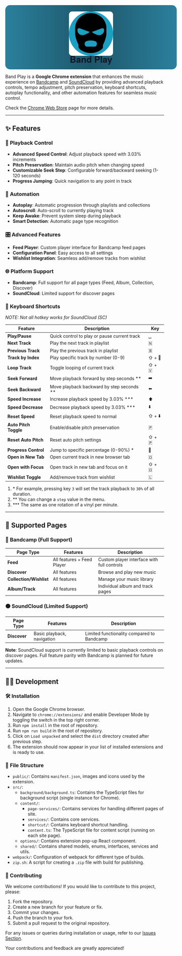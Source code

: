 <br/>
<div style="width: 100%; display: flex; flex-direction: column; align-items: center; background: linear-gradient(to right, #2b809d, #1d5669, #2b809d); padding: 20px; border-radius: 15px; margin: 10px 0;">
    <img src="./public/assets/logo.png" alt="band-play logo" style="height: 140px; margin-bottom: -20px; border-radius: 10px;" />
    <h1 style="margin-top: 10px; margin-bottom: -8px; color: rgb(17 24 39); font-family: 'Helvetica Neue', Helvetica, Arial, sans-serif;">Band Play</h1>
</div>

Band Play is a **Google Chrome extension** that enhances the music experience on [Bandcamp](https://bandcamp.com)
and [SoundCloud](https://soundcloud.com/) by providing advanced playback controls, tempo adjustment, pitch preservation,
keyboard shortcuts, autoplay functionality, and other automation features for seamless music control.

Check the [Chrome Web Store](https://chrome.google.com/webstore/detail/band-play/nooegmjcddclidfdlibmgcpaahkikmlh) page
for more details.

<hr/>

## ✨ Features

### 🎵 **Playback Control**

- **Advanced Speed Control**: Adjust playback speed with 3.03% increments
- **Pitch Preservation**: Maintain audio pitch when changing speed
- **Customizable Seek Step**: Configurable forward/backward seeking (1-120 seconds)
- **Progress Jumping**: Quick navigation to any point in track

### 🔄 **Automation**

- **Autoplay**: Automatic progression through playlists and collections
- **Autoscroll**: Auto-scroll to currently playing track
- **Keep Awake**: Prevent system sleep during playback
- **Smart Detection**: Automatic page type recognition

### 🎛️ **Advanced Features**

- **Feed Player**: Custom player interface for Bandcamp feed pages
- **Configuration Panel**: Easy access to all settings
- **Wishlist Integration**: Seamless add/remove tracks from wishlist

### 🌐 **Platform Support**

- **Bandcamp**: Full support for all page types (Feed, Album, Collection, Discover)
- **SoundCloud**: Limited support for discover pages

### 🎹 **Keyboard Shortcuts**

_NOTE: Not all hotkey works for SoundCloud (SC)_

| Feature               | Description                                  | Key    |
| --------------------- | -------------------------------------------- | ------ |
| **Play/Pause**        | Quick control to play or pause current track | ␣      |
| **Next Track**        | Play the next track in playlist              | 🇳      |
| **Previous Track**    | Play the previous track in playlist          | 🇧      |
| **Track by Index**    | Play specific track by number (0-9)          | ⇧ + 🔢 |
| **Loop Track**        | Toggle looping of current track              | ⇧ + 🇻  |
| **Seek Forward**      | Move playback forward by step seconds \*\*   | ➡️     |
| **Seek Backward**     | Move playback backward by step seconds \*\*  | ⬅️     |
| **Speed Increase**    | Increase playback speed by 3.03% \*\*\*      | ⬆️     |
| **Speed Decrease**    | Decrease playback speed by 3.03% \*\*\*      | ⬇️     |
| **Reset Speed**       | Reset playback speed to normal               | ⇧ + ⬇️ |
| **Auto Pitch Toggle** | Enable/disable pitch preservation            | 🇵      |
| **Reset Auto Pitch**  | Reset auto pitch settings                    | ⇧ + 🇵  |
| **Progress Control**  | Jump to specific percentage (0-90%) \*       | 🔢     |
| **Open in New Tab**   | Open current track in new browser tab        | 🇴      |
| **Open with Focus**   | Open track in new tab and focus on it        | ⇧ + 🇴  |
| **Wishlist Toggle**   | Add/remove track from wishlist               | 🇱      |

1. \* For example, pressing key `3` will set the track playback to `30%` of all duration.
2. \*\* You can change a `step` value in the menu.
3. \*\*\* The same as one rotation of a vinyl per minute.

<hr/>

## 📄 Supported Pages

### 🔵 **Bandcamp** (Full Support)

| Page Type               | Features                   | Description                                |
| ----------------------- | -------------------------- | ------------------------------------------ |
| **Feed**                | All features + Feed Player | Custom player interface with full controls |
| **Discover**            | All features               | Browse and play new music                  |
| **Collection/Wishlist** | All features               | Manage your music library                  |
| **Album/Track**         | All features               | Individual album and track pages           |

### 🟠 **SoundCloud** (Limited Support)

| Page Type    | Features                   | Description                                |
| ------------ | -------------------------- | ------------------------------------------ |
| **Discover** | Basic playback, navigation | Limited functionality compared to Bandcamp |

**Note**: SoundCloud support is currently limited to basic playback controls on discover pages. Full feature parity with Bandcamp is planned for future updates.

<hr/>

## 👩‍💻 Development

### 🛠️ Installation

1. Open the Google Chrome browser.
2. Navigate to `chrome://extensions/` and enable Developer Mode by toggling the switch in the top right corner.
3. Run `npm install` in the root of repository.
4. Run `npm run build` in the root of repository.
5. Click on `Load unpacked` and select the `dist` directory created after previous step.
6. The extension should now appear in your list of installed extensions and is ready to use.

### 📁 **File Structure**

- `public/`: Contains `manifest.json`, images and icons used by the extension.
- `src/`:
    - `background/background.ts`: Contains the TypeScript files for background script (single instance for Chrome).
    - `content/`:
        - `page-services/`: Contains services for handling different pages of site.
        - `services/`: Contains core services.
        - `shortcut/`: Contains keyboard shortcut handling.
        - `content.ts`: The TypeScript file for content script (running on each site page).
    - `options/`: Contains extension pop-up React component.
    - `shared/`: Contains shared models, enums, interfaces, services and utils.
- `webpack/`: Configuration of webpack for different type of builds.
- `zip.sh`: A script for creating a `.zip` file with build for publishing.

### 🤝 Contributing

We welcome contributions! If you would like to contribute to this project, please:

1. Fork the repository.
2. Create a new branch for your feature or fix.
3. Commit your changes.
4. Push the branch to your fork.
5. Submit a pull request to the original repository.

For any issues or queries during installation or usage, refer to
our [Issues Section](https://github.com/borbiuk/band-play/issues).

Your contributions and feedback are greatly appreciated!

